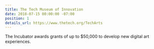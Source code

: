 ```yaml
---
title: The Tech Museum of Innovation
date: 2018-07-15 00:00:00 -07:00
position: 1
details_url: https://www.thetech.org/TechArts
---
```


The Incubator awards grants of up to $50,000 to develop new digital art experiences.

